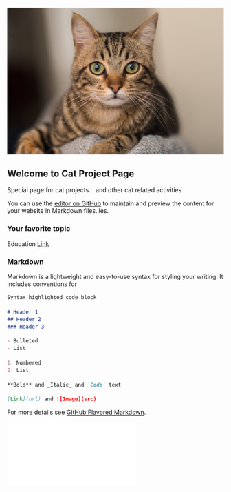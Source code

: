 ![Image](cat.jpg)

## Welcome to Cat Project Page

Special page for cat projects... and other cat related activities

You can use the [editor on GitHub](https://github.com/GSarpis/CatRepo/edit/master/README.md) to maintain and preview the content for your website in Markdown files.iles.

### Your favorite topic
Education
[Link](https://en.wikipedia.org/wiki/Education)

### Markdown

Markdown is a lightweight and easy-to-use syntax for styling your writing. It includes conventions for

```markdown
Syntax highlighted code block

# Header 1
## Header 2
### Header 3

- Bulleted
- List

1. Numbered
2. List

**Bold** and _Italic_ and `Code` text

[Link](url) and ![Image](src)
```

For more details see [GitHub Flavored Markdown](https://guides.github.com/features/mastering-markdown/).

![Image](Gedas_xmas_talk.pdf)
